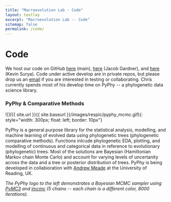 ```yaml
---
title: "Macroevolution Lab - Code"
layout: textlay
excerpt: "Macroevolution Lab -- Code"
sitemap: false
permalink: /code/
---
```


# Code

We host our code on GitHub [here](https://github.com/ChrisOrgan) (main), [here](https://github.com/JDGardner94) (Jacob Gardner), and [here](https://github.com/suryakevin) (Kevin Surya). Code under active develop are in private repos, but please drop us an <a href="mailto:organ@montana.edu">email</a> if you are interested in testing or collaborating. Chris currently spends most of his develop time on PyPhy -- a phylogenetic data science library.

### PyPhy & Comparative Methods

![]({{ site.url }}{{ site.baseurl }}/images/respic/pyphy_mcmc.gif){: style="width: 300px; float: left; border: 10px"}

PyPhy is a general purpose library for the statistical analysis, modelling, and machine learning of evolved data using phylogenetic trees (phylogenetic comparative methods). Functions inlcude phylogenetic EDA, plotting, and modelling of continuous and categorical data in reference to evolutionary (phylogenetic) trees. Most of the solutions are Bayesian (Hamiltonian Markov chain Monte Carlo) and account for varying levels of uncertanity across the data and a tree or posterior distribution of trees. PyPhy is being developed in collabioration with [Andrew Meade](http://www.reading.ac.uk/biologicalsciences/about/staff/a-meade.aspx) at the University of Reading, UK.

*The PyPhy logo to the left demonstrates a Bayesian MCMC sampler using [PyMC3](https://docs.pymc.io/) and [imcmc](https://github.com/ColCarroll/imcmc) (5 chains -- each chain is a different color, 8000 iterations).*

